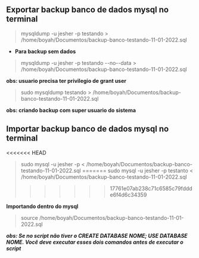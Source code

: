 ## Exportar backup banco de dados mysql no terminal

>   mysqldump -u jesher -p testando > /home/boyah/Documentos/backup-banco-testando-11-01-2022.sql

- **Para backup sem dados**

>   mysqldump -u jesher -p testando --no--data > /home/boyah/Documentos/backup-banco-testando-11-01-2022.sql

**obs: usuario precisa ter privilegio de grant user**

>   sudo mysqldump testando > /home/boyah/Documentos/backup-banco-testando-11-01-2022.sql

**obs: criando backup com super usuario do sistema** 

## Importar backup banco de dados mysql no terminal

<<<<<<< HEAD
>   sudo mysql -u jesher -p < /home/boyah/Documentos/backup-banco-testando-11-01-2022.sql
=======
>   sudo mysql -u jesher -p testanto < /home/boyah/Documentos/backup-banco-testando-11-01-2022.sql
>>>>>>> 17761e07ab238c71c6585c79fddde6f4d6c34359

**Importando dentro do mysql**

>   source /home/boyah/Documentos/backup-banco-testando-11-01-2022.sql

**_obs: Se no script não tiver o CREATE DATABASE NOME; USE DATABASE NOME. Você deve executar esses dois comandos antes de executar o script_**
